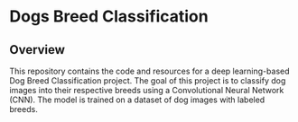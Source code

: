 # Dogs Breed Classification

## Overview
This repository contains the code and resources for a deep learning-based Dog Breed Classification project. The goal of this project is to classify dog images into their respective breeds using a Convolutional Neural Network (CNN). The model is trained on a dataset of dog images with labeled breeds.


